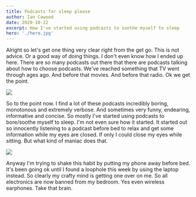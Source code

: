 ```yaml
---
title: Podcasts for sleep please
author: Ian Cawood
date: 2020-10-22
excerpt: How I've started using podcasts to soothe myself to sleep
hero: './hero.jpg'
---
```


Alright so let's get one thing very clear right from the get go. This is not advice. Or a good way of doing things. I don't even know how I ended up here. There are so many podcasts out there that there are podcasts talking about how to choose podcasts. We've reached something that TV went through ages ago. And before that movies. And before that radio. Ok we get the point.

![](https://media.giphy.com/media/YNy6mc5aCyib3NI2iR/giphy.gif)

So to the point now. I find a lot of these podcasts incredibly boring, monotonous and extremely verbose. And sometimes very funny, endearing, informative and concise. So mostly I've started using podcasts to bore/soothe myself to sleep. I'm not even sure how it started. It started out so innocently listening to a podcast before bed to relax and get some information while my eyes are closed. If only I could close my eyes while sitting. But what kind of maniac does that.

![](https://media.giphy.com/media/H7kfFDvD9HSYGRbvid/giphy.gif)

Anyway I'm trying to shake this habit by putting my phone away before bed. It's been going ok until I found a loophole this week by using the laptop instead. So clearly my crafty mind is getting one over on me. So all electronics are now banned from my bedroom. Yes even wireless earphones. Take that brain.
